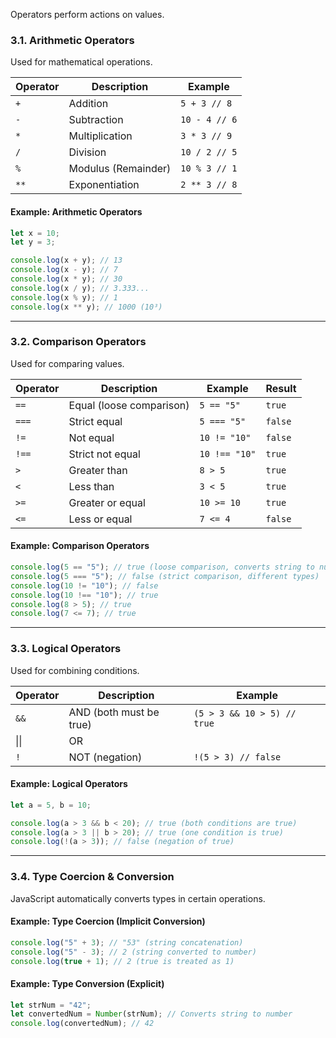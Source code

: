 Operators perform actions on values.
### **3.1. Arithmetic Operators**

Used for mathematical operations.

|Operator|Description|Example|
|---|---|---|
|`+`|Addition|`5 + 3 // 8`|
|`-`|Subtraction|`10 - 4 // 6`|
|`*`|Multiplication|`3 * 3 // 9`|
|`/`|Division|`10 / 2 // 5`|
|`%`|Modulus (Remainder)|`10 % 3 // 1`|
|`**`|Exponentiation|`2 ** 3 // 8`|

#### **Example: Arithmetic Operators**

```js
let x = 10;
let y = 3;

console.log(x + y); // 13
console.log(x - y); // 7
console.log(x * y); // 30
console.log(x / y); // 3.333...
console.log(x % y); // 1
console.log(x ** y); // 1000 (10³)
```

---

### **3.2. Comparison Operators**

Used for comparing values.

|Operator|Description|Example|Result|
|---|---|---|---|
|`==`|Equal (loose comparison)|`5 == "5"`|`true`|
|`===`|Strict equal|`5 === "5"`|`false`|
|`!=`|Not equal|`10 != "10"`|`false`|
|`!==`|Strict not equal|`10 !== "10"`|`true`|
|`>`|Greater than|`8 > 5`|`true`|
|`<`|Less than|`3 < 5`|`true`|
|`>=`|Greater or equal|`10 >= 10`|`true`|
|`<=`|Less or equal|`7 <= 4`|`false`|

#### **Example: Comparison Operators**

```js
console.log(5 == "5"); // true (loose comparison, converts string to number)
console.log(5 === "5"); // false (strict comparison, different types)
console.log(10 != "10"); // false
console.log(10 !== "10"); // true
console.log(8 > 5); // true
console.log(7 <= 7); // true
```

---

### **3.3. Logical Operators**

Used for combining conditions.

| Operator | Description             | Example                     |
| -------- | ----------------------- | --------------------------- |
| `&&`     | AND (both must be true) | `(5 > 3 && 10 > 5) // true` |
| \|\|     | OR                      |                             |
| `!`      | NOT (negation)          | `!(5 > 3) // false`         |

#### **Example: Logical Operators**

```js
let a = 5, b = 10;

console.log(a > 3 && b < 20); // true (both conditions are true)
console.log(a > 3 || b > 20); // true (one condition is true)
console.log(!(a > 3)); // false (negation of true)
```

---

### **3.4. Type Coercion & Conversion**

JavaScript automatically converts types in certain operations.

#### **Example: Type Coercion (Implicit Conversion)**

```js
console.log("5" + 3); // "53" (string concatenation)
console.log("5" - 3); // 2 (string converted to number)
console.log(true + 1); // 2 (true is treated as 1)
```

#### **Example: Type Conversion (Explicit)**

```js
let strNum = "42";
let convertedNum = Number(strNum); // Converts string to number
console.log(convertedNum); // 42
```
